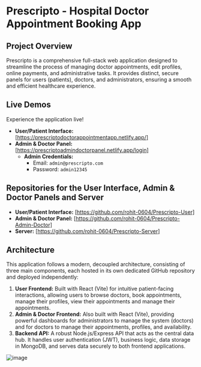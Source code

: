 # Prescripto - Hospital Doctor Appointment Booking App

## Project Overview
Prescripto is a comprehensive full-stack web application designed to streamline the process of managing doctor appointments, edit profiles, online payments, and administrative tasks. It provides distinct, secure panels for users (patients), doctors, and administrators, ensuring a smooth and efficient healthcare experience.

## Live Demos
Experience the application live!

* **User/Patient Interface:** [https://prescriptodoctorappointmentapp.netlify.app/]
* **Admin & Doctor Panel:** [https://prescriptoadmindoctorpanel.netlify.app/login]
    * **Admin Credentials:**
        * Email: `admin@prescripto.com`
        * Password: `admin12345`
          
## Repositories for the User Interface, Admin & Doctor Panels and Server 

* **User/Patient Interface:** [https://github.com/rohit-0604/Prescripto-User]
* **Admin & Doctor Panel:** [https://github.com/rohit-0604/Prescripto-Admin-Doctor]
* **Server:** [https://github.com/rohit-0604/Prescripto-Server]

## Architecture
This application follows a modern, decoupled architecture, consisting of three main components, each hosted in its own dedicated GitHub repository and deployed independently:

1.  **User Frontend:** Built with React (Vite) for intuitive patient-facing interactions, allowing users to browse doctors, book appointments, manage their profiles, view their appointments and manage their appointments.
2.  **Admin & Doctor Frontend:** Also built with React (Vite), providing powerful dashboards for administrators to manage the system (doctors) and for doctors to manage their appointments, profiles, and availability.
3.  **Backend API:** A robust Node.js/Express API that acts as the central data hub. It handles user authentication (JWT), business logic, data storage in MongoDB, and serves data securely to both frontend applications.


![image](https://github.com/user-attachments/assets/64efb7be-2640-4a75-94f7-a0ad42d471df)
